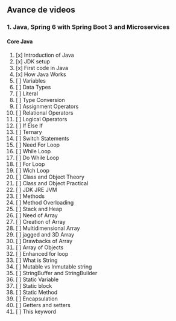 ## Avance de videos
### 1. Java, Spring 6 with Spring Boot 3 and Microservices
#### Core Java
1. [x] Introduction of Java
1. [x] JDK setup
1. [x] First code in Java
1. [x] How Java Works
1. [ ] Variables
1. [ ] Data Types
1. [ ] Literal
1. [ ] Type Conversion
1. [ ] Assignment Operators
1. [ ] Relational Operators
1. [ ] Logical Operators
1. [ ] If Else If
1. [ ] Ternary
1. [ ] Switch Statements
1. [ ] Need For Loop
1. [ ] While Loop
1. [ ] Do While Loop
1. [ ] For Loop
1. [ ] Wich Loop
1. [ ] Class and Object Theory
1. [ ] Class and Object Practical
1. [ ] JDK JRE JVM
1. [ ] Methods
1. [ ] Method Overloading
1. [ ] Stack and Heap
1. [ ] Need of Array
1. [ ] Creation of Array
1. [ ] Multidimensional Array
1. [ ] jagged and 3D Array
1. [ ] Drawbacks of Array
1. [ ] Array of Objects
1. [ ] Enhanced for loop
1. [ ] What is String
1. [ ] Mutable vs Inmutable string
1. [ ] StringBuffer and StringBuilder
1. [ ] Static Variable
1. [ ] Static block
1. [ ] Static Method
1. [ ] Encapsulation
1. [ ] Getters and setters
1. [ ] This keyword